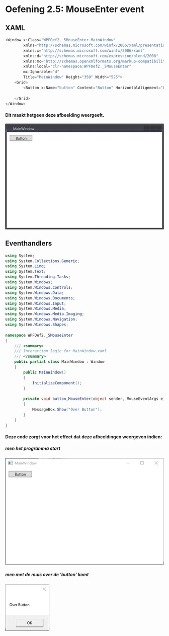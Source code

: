 # Oefening 2.5: MouseEnter event

## XAML

```C#
<Window x:Class="WPFOef2._5MouseEnter.MainWindow"
        xmlns="http://schemas.microsoft.com/winfx/2006/xaml/presentation"
        xmlns:x="http://schemas.microsoft.com/winfx/2006/xaml"
        xmlns:d="http://schemas.microsoft.com/expression/blend/2008"
        xmlns:mc="http://schemas.openxmlformats.org/markup-compatibility/2006"
        xmlns:local="clr-namespace:WPFOef2._5MouseEnter"
        mc:Ignorable="d"
        Title="MainWindow" Height="350" Width="525">
    <Grid>
        <Button x:Name="button" Content="Button" HorizontalAlignment="Left" Margin="10,10,0,0" VerticalAlignment="Top" Width="75" MouseEnter="button_MouseEnter"/>

    </Grid>
</Window>
```
#### Dit maakt hetgeen deze afbeelding weergeeft.

![afbeelding](Hoofdstuk2Oef5/1.png)

## Eventhandlers

```C#
using System;
using System.Collections.Generic;
using System.Linq;
using System.Text;
using System.Threading.Tasks;
using System.Windows;
using System.Windows.Controls;
using System.Windows.Data;
using System.Windows.Documents;
using System.Windows.Input;
using System.Windows.Media;
using System.Windows.Media.Imaging;
using System.Windows.Navigation;
using System.Windows.Shapes;

namespace WPFOef2._5MouseEnter
{
    /// <summary>
    /// Interaction logic for MainWindow.xaml
    /// </summary>
    public partial class MainWindow : Window
    {
        public MainWindow()
        {
            InitializeComponent();
        }

        private void button_MouseEnter(object sender, MouseEventArgs e)
        {
            MessageBox.Show("Over Button");
        }
    }
}

```

#### Deze code zorgt voor het effect dat deze afbeeldingen weergeven indien:

##### men het programma start

![button](Hoofdstuk2Oef5/2.png)

##### men met de muis over de 'button' komt

![over_button](Hoofdstuk2Oef5/3.png)
